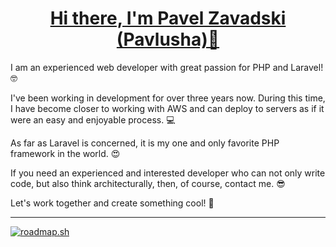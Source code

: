<h1 align="center">
  <a href="https://pavlusha.me/" target="_blank">Hi there, I'm Pavel Zavadski (Pavlusha)👋</a>
</h1>

I am an experienced web developer with great passion for PHP and Laravel! 🤓

I've been working in development for over three years now. During this time, I have become closer to working with AWS and can deploy to servers as if it were an easy and enjoyable process. 💻

As far as Laravel is concerned, it is my one and only favorite PHP framework in the world. 😍

If you need an experienced and interested developer who can not only write code, but also think architecturally, then, of course, contact me. 😎

Let's work together and create something cool! 💪

<hr>

<div align="left">
  <a href="https://roadmap.sh"><img src="https://api.roadmap.sh/v1-badge/wide/64faddb85ce9f4ca58a2dc72?variant=dark&roadmaps=backend%2Cdevops%2Cpostgresql-dba%2Cdocker" alt="roadmap.sh"/></a>
</div>
